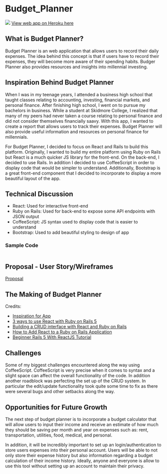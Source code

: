 # Budget_Planner

![](./wireframes/)
[View web app on Heroku here]()

## What is Budget Planner?

Budget Planner is an web application that allows users to record their daily expenses. The idea behind this concept is that if users have to record their expenses, they will become more aware of their spending habits. Budger Planner also provides resources and insights into millennial investing. 


## Inspiration Behind Budget Planner 

When I was in my teenage years, I attended a business high school that taught classes relating to accounting, investing, financial markets, and personal finance. After finishing high school, I went on to pursue my bachelors in business. While a student at Skidmore College, I realized that many of my peers had never taken a course relating to personal finance and did not consider themselves financially saavy. With this app, I wanted to create a report that allows users to track their expenses. Budget Planner will also provide useful information and resources on personal finance for millennials.

For Budget Planner, I decided to focus on React and Rails to build this platform. Originally, I wanted to build my entire platform using Ruby on Rails but React is a much quicker JS library for the front-end. On the back-end, I decided to use Rails. In addition I decided to use CoffeeScript in order to display code that would be simpler to understand. Additionally, Bootstrap is a great front-end component that I decided to incorporate to display a more beautiful layout of the app. 

## Technical Discussion

* React: Used for interactive front-end
* Ruby on Rails: Used for back-end to expose some API endpoints with JSON output
* CoffeeScript: JS syntax used to display code that is easier to understand 
* Bootstrap: Used to add beautiful styling to design of app

### Sample Code

```

```

## Proposal - User Story/Wireframes

[Proposal](https://github.com/dennisluo1/Budget_Planner/blob/master/proposal.md)

## The Making of Budget Planner

Credits: 
* [Inspiration for App](https://www.mint.com/)
* [3 ways to use React with Ruby on Rails 5](https://learnetto.com/blog/3-ways-to-use-react-with-ruby-on-rails-5)
* [Building a CRUD interface with React and Ruby on Rails](https://www.pluralsight.com/guides/ruby-ruby-on-rails/building-a-crud-interface-with-react-and-ruby-on-rails)
* [How to Add React to a Ruby on Rails Application](https://www.youtube.com/watch?v=pVHEPf7S88I)
* [Beginner Rails 5 With ReactJS Tutorial](https://www.youtube.com/watch?v=PIel9V6JImc&t=8s)

## Challenges

Some of my biggest challenges encountered along the way using CoffeeScript. CoffeeScript is very precise when it comes to syntax and a slight space can affect the overall functionality of the code. In addition another roadblock was perfecting the set up of the CRUD system. In particular the edit/update functionality took quite some time to fix as there were several bugs and other setbacks along the way.

## Opportunities for Future Growth
The next step of budget planner is to incorporate a budget calculator that will allow users to input their income and receive an estimate of how much they should be saving per month and year on expenses such as: rent, transportation, utilities, food, medical, and personal.    

In addition, it will be incredibly important to set up an login/authentication to store users expenses into their personal account. Users will be able to not only store their expense history but also information regarding a budget calculation of their income history. Ideally, anyone and everyone is allow to use this tool without setting up an account to maintain their privacy. 